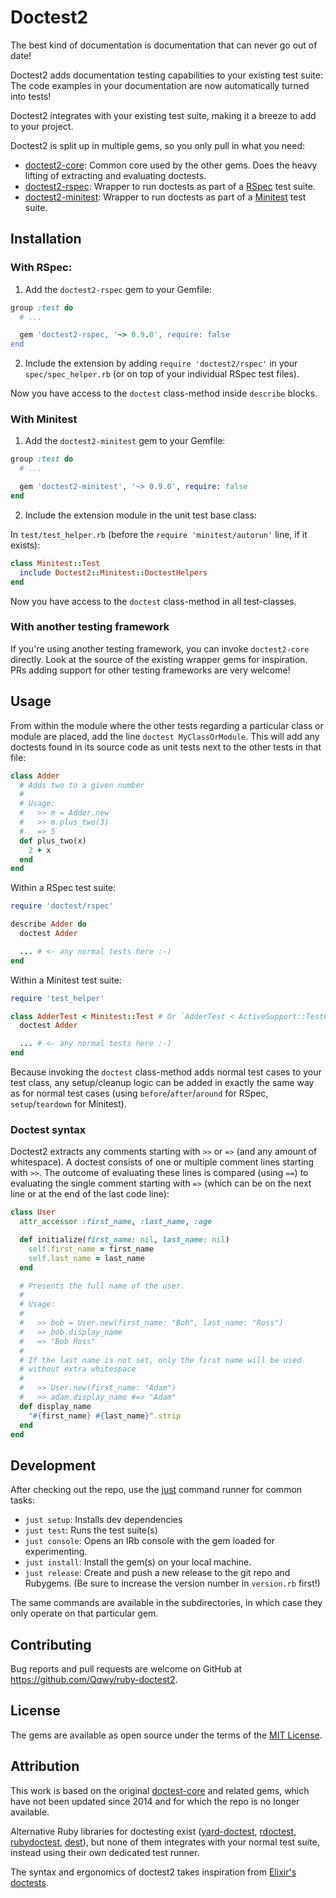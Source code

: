 # Doctest2

The best kind of documentation is documentation that can never go out of date!

Doctest2 adds documentation testing capabilities to your existing test suite:
The code examples in your documentation are now automatically turned into tests!

Doctest2 integrates with your existing test suite, making it a breeze to add to your project.

Doctest2 is split up in multiple gems, so you only pull in what you need:
- [doctest2-core](): Common core used by the other gems. Does the heavy lifting of extracting and evaluating doctests.
- [doctest2-rspec](): Wrapper to run doctests as part of a [RSpec]() test suite.
- [doctest2-minitest](): Wrapper to run doctests as part of a [Minitest]() test suite.

## Installation

### With RSpec:
1. Add the `doctest2-rspec` gem to your Gemfile:

```ruby
group :test do
  # ...

  gem 'doctest2-rspec, '~> 0.9.0', require: false
end
```

2. Include the extension by adding `require 'doctest2/rspec'` in your `spec/spec_helper.rb` (or on top of your individual RSpec test files).

Now you have access to the `doctest` class-method inside `describe` blocks.


### With Minitest
1. Add the `doctest2-minitest` gem to your Gemfile:

```ruby
group :test do
  # ...

  gem 'doctest2-minitest', '~> 0.9.0', require: false
end
```

2. Include the extension module in the unit test base class:

In `test/test_helper.rb` (before the `require 'minitest/autorun'` line, if it exists):

```ruby
class Minitest::Test
  include Doctest2::Minitest::DoctestHelpers
end
```

Now you have access to the `doctest` class-method in all test-classes.

### With another testing framework
If you're using another testing framework, you can invoke `doctest2-core` directly. Look at the source of the existing wrapper gems for inspiration. PRs adding support for other testing frameworks are very welcome!

## Usage

From within the module where the other tests regarding a particular class or module are placed, add the line `doctest MyClassOrModule`. This will add any doctests found in its source code as unit tests next to the other tests in that file:

```ruby
class Adder
  # Adds two to a given number
  #
  # Usage:
  #   >> m = Adder.new
  #   >> m.plus_two(3)
  #   => 5
  def plus_two(x)
    2 + x
  end
end
```

Within a RSpec test suite:
```ruby
require 'doctest/rspec'

describe Adder do
  doctest Adder

  ... # <- any normal tests here :-)
end
```

Within a Minitest test suite:
```ruby
require 'test_helper'

class AdderTest < Minitest::Test # Or `AdderTest < ActiveSupport::TestCase` in a Rails project
  doctest Adder

  ... # <- any normal tests here :-)
end
```

Because invoking the `doctest` class-method adds normal test cases to your test class,
any setup/cleanup logic can be added in exactly the same way as for normal test cases (using `before`/`after`/`around` for RSpec, `setup`/`teardown` for Minitest).

### Doctest syntax

Doctest2 extracts any comments starting with `>>` or `=>` (and any amount of whitespace).
A doctest consists of one or multiple comment lines starting with `>>`.
The outcome of evaluating these lines is compared (using `==`) to evaluating the single comment starting with `=>` (which can be on the next line or at the end of the last code line):

```ruby
class User
  attr_accessor :first_name, :last_name, :age

  def initialize(first_name: nil, last_name: nil)
    self.first_name = first_name
    self.last_name = last_name
  end

  # Presents the full name of the user.
  #
  # Usage:
  #
  #   >> bob = User.new(first_name: "Bob", last_name: "Ross")
  #   >> bob.display_name
  #   => "Bob Ross"
  #
  # If the last name is not set, only the first name will be used
  # without extra whitespace
  #
  #   >> User.new(first_name: "Adam")
  #   >> adam.display_name #=> "Adam"
  def display_name
    "#{first_name} #{last_name}".strip
  end
end
```

## Development

After checking out the repo, use the [just](https://github.com/casey/just) command runner for common tasks:

- `just setup`: Installs dev dependencies
- `just test`: Runs the test suite(s)
- `just console`: Opens an IRb console with the gem loaded for experimenting.
- `just install`: Install the gem(s) on your local machine.
- `just release`: Create and push a new release to the git repo and Rubygems. (Be sure to increase the version number in `version.rb` first!)

The same commands are available in the subdirectories, in which case they only operate on that particular gem.

## Contributing

Bug reports and pull requests are welcome on GitHub at https://github.com/Qqwy/ruby-doctest2.

## License

The gems are available as open source under the terms of the [MIT License](https://opensource.org/licenses/MIT).

## Attribution

This work is based on the original [doctest-core](https://rubygems.org/gems/doctest-core) and related gems, which have not been updated since 2014 and for which the repo is no longer available.

Alternative Ruby libraries for doctesting exist ([yard-doctest](https://rubygems.org/gems/yard-doctest), [rdoctest](https://rubygems.org/gems/rdoctest), [rubydoctest](https://rubygems.org/gems/rubydoctest), [dest](https://github.com/Reizar/Dest)), but none of them integrates with your normal test suite, instead using their own dedicated test runner.

The syntax and ergonomics of doctest2 takes inspiration from [Elixir's doctests](https://hexdocs.pm/ex_unit/1.12/ExUnit.DocTest.html).
